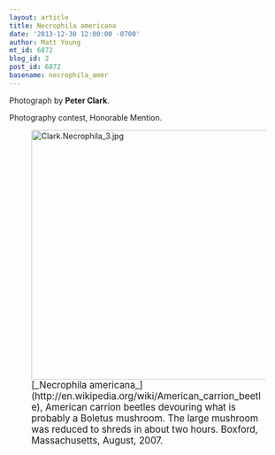```yaml
---
layout: article
title: Necrophila americana
date: '2013-12-30 12:00:00 -0700'
author: Matt Young
mt_id: 6872
blog_id: 2
post_id: 6872
basename: necrophila_amer
---
```

Photograph by **Peter Clark**.

Photography contest, Honorable Mention.

<figure>
<img src="{{ site.baseurl }}/uploads/2013/Clark.Necrophila_3.jpg" alt="Clark.Necrophila_3.jpg" width="600" height="450" />
<figcaption markdown="span">
<big>[_Necrophila americana_](http://en.wikipedia.org/wiki/American_carrion_beetle), American carrion beetles devouring what is probably a Boletus mushroom.  The large mushroom was reduced to shreds in about two hours. Boxford, Massachusetts, August, 2007.</big>

</figcaption>
</figure>
